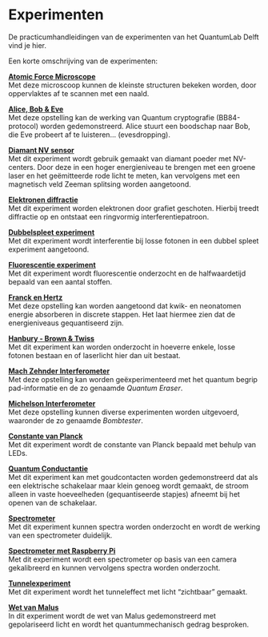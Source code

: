 # Experimenten

De practicumhandleidingen van de experimenten van het QuantumLab Delft vind je hier.
 
Een korte omschrijving van de experimenten:



**[Atomic Force Microscope](afm.md)** 
<br>
Met deze microscoop kunnen de kleinste structuren bekeken worden, door oppervlaktes af te scannen met een naald.

**[Alice, Bob & Eve](crypto.md)** 
<br>
Met deze opstelling kan de werking van Quantum cryptografie (BB84-protocol) worden gedemonstreerd. Alice stuurt een boodschap naar Bob, die Eve probeert af te luisteren... (evesdropping).   

**[Diamant NV sensor](nv.ipynb)**
<br>
Met dit experiment wordt gebruik gemaakt van diamant poeder met NV-centers. Door deze in een hoger energieniveau te brengen met een groene laser en het geëmitteerde rode licht te meten, kan vervolgens met een magnetisch veld Zeeman splitsing worden aangetoond. 

**[Elektronen diffractie](diffractie.ipynb)**
<br>
Met dit experiment worden elektronen door grafiet geschoten. Hierbij treedt diffractie op en ontstaat een ringvormig interferentiepatroon.

**[Dubbelspleet experiment](dubbel.md)**
<br>
Met dit experiment wordt interferentie bij losse fotonen in een dubbel spleet experiment aangetoond. 

**[Fluorescentie experiment](fluorescentie.md)**
<br>
Met dit experiment wordt fluorescentie onderzocht en de halfwaardetijd bepaald van een aantal stoffen.

**[Franck en Hertz](frank.md)** 
<br>
Met deze opstelling kan worden aangetoond dat kwik- en neonatomen energie absorberen in discrete stappen. Het laat hiermee zien dat de energieniveaus gequantiseerd zijn.

**[Hanbury - Brown & Twiss](hbt.md)**
<br>
Met dit experiment kan worden onderzocht in hoeverre enkele, losse fotonen bestaan en of laserlicht hier dan uit bestaat.

**[Mach Zehnder Interferometer](mach.md)** 
<br>
Met deze opstelling kan worden geëxperimenteerd met het quantum begrip pad-informatie en de zo genaamde *Quantum Eraser*. 

**[Michelson Interferometer](michelson.md)** 
<br>
Met deze opstelling kunnen diverse experimenten worden uitgevoerd, waaronder de zo genaamde *Bombtester*. 

**[Constante van Planck](planck.md)** 
<br>
Met dit experiment wordt de constante van Planck bepaald met behulp van LEDs. 

**[Quantum Conductantie](conductantie.md)**
<br>
Met dit experiment kan met goudcontacten worden gedemonstreerd dat als een elektrische schakelaar maar klein genoeg wordt gemaakt, de stroom alleen in vaste hoeveelheden (gequantiseerde stapjes) afneemt bij het openen van de schakelaar. 

**[Spectrometer](spectro.md)**
<br>
Met dit experiment kunnen spectra worden onderzocht en wordt de werking van een spectrometer duidelijk.
 
**[Spectrometer met Raspberry Pi](spectro-pi.md)**
<br>
Met dit experiment wordt een spectrometer op basis van een camera gekalibreerd en kunnen vervolgens spectra worden onderzocht.

**[Tunnelexperiment](tunnelen.md)**
<br>
Met dit experiment wordt het tunneleffect met licht “zichtbaar” gemaakt. 

**[Wet van Malus](malus.md)**
<br>
In dit experiment wordt de wet van Malus gedemonstreerd met gepolariseerd licht en wordt het quantummechanisch gedrag besproken. 


